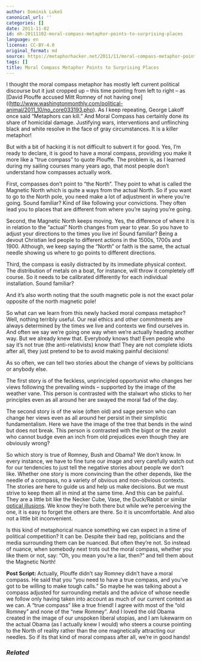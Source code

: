 ```yaml
---
author: Dominik Lukeš
canonical_url: ''
categories: []
date: 2011-11-02
id: mh-20111102-moral-compass-metaphor-points-to-surprising-places
language: en
license: CC-BY-4.0
original_format: md
source: https://metaphorhacker.net/2011/11/moral-compass-metaphor-points-to-surprising-places
tags: []
title: Moral Compass Metaphor Points to Surprising Places
---
```


I thought the moral compass metaphor has mostly left current political discourse but it just cropped up – this time pointing from left to right – as [David Plouffe accused Mitt Romney of not having one]((http://www.washingtonmonthly.com/political-animal/2011_10/no_core033193.php). As I keep repeating, George Lakoff once said “Metaphors can kill.” And Moral Compass has certainly done its share of homicidal damage. Justifying wars, interventions and unflinching black and white resolve in the face of gray circumstances. It is a killer metaphor!

But with a bit of hacking it is not difficult to subvert it for good. Yes, I’m ready to declare, it is good to have a moral compass, providing you make it more like a “true compass” to quote Plouffe. The problem is, as I learned during my sailing courses many years ago, that most people don’t understand how compasses actually work.

First, compasses don’t point to “the North”. They point to what is called the Magnetic North which is quite a ways from the actual North. So if you want to go to the North pole, you need make a lot of adjustment in where you’re going. Sound familiar? Kind of like following your convictions. They often lead you to places that are different from where you’re saying you’re going.

Second, the Magnetic North keeps moving. Yes, the difference of where it is in relation to the “actual” North changes from year to year. So you have to adjust your directions to the times you live in! Sound familiar? Being a devout Christian led people to different actions in the 1500s, 1700s and 1900. Although, we keep saying the “North” or faith is the same, the actual needle showing us where to go points to different directions.

Third, the compass is easily distracted by its immediate physical context. The distribution of metals on a boat, for instance, will throw it completely off course. So it needs to be calibrated differently for each individual installation. Sound familiar?

And it’s also worth noting that the south magnetic pole is not the exact polar opposite of the north magnetic pole!

So what can we learn from this newly hacked moral compass metaphor? Well, nothing terribly useful. Our real ethics and other commitments are always determined by the times we live and contexts we find ourselves in. And often we say we’re going one way when we’re actually heading another way. But we already knew that. Everybody knows that! Even people who say it’s not true (the anti-relativists) know that! They are not complete idiots after all, they just pretend to be to avoid making painful decisions!

As so often, we can tell two stories about the change of views by politicians or anybody else.

The first story is of the feckless, unprincipled opportunist who changes her views following the prevailing winds – supported by the image of the weather vane. This person is contrasted with the stalwart who sticks to her principles even as all around her are swayed the moral fad of the day.

The second story is of the wise (often old) and sage person who can change her views even as all around her persist in their simplistic fundamentalism. Here we have the image of the tree that bends in the wind but does not break. This person is contrasted with the bigot or the zealot who cannot budge even an inch from old prejudices even though they are obviously wrong?

So which story is true of Romney, Bush and Obama? We don’t know. In every instance, we have to fine tune our image and very carefully watch out for our tendencies to just tell the negative stories about people we don’t like. Whether one story is more convincing than the other depends, like the needle of a compass, no a variety of obvious and non-obvious contexts. The stories are here to guide us and help us make decisions. But we must strive to keep them all in mind at the same time. And this can be painful. They are a little bit like the Necker Cube, Vase, the Duck/Rabbit or similar [optical illusions](http://en.wikipedia.org/wiki/Optical_illusions). We know they’re both there but while we’re perceiving the one, it is easy to forget the others are there. So it is uncomfortable. And also not a little bit inconvenient.

Is this kind of metaphorical nuance something we can expect in a time of political competition? It can be. Despite their bad rep, politicians and the media surrounding them can be nuanced. But often they’re not. So instead of nuance, when somebody next trots out the moral compass, whether you like them or not, say: “Oh, you mean you’re a liar, then?” and tell them about the Magnetic North!

**Post Script:** Actually, Plouffe didn’t say Romney didn’t have a moral compass. He said that you “you need to have a true compass, and you’ve got to be willing to make tough calls.” So maybe he was talking about a compass adjusted for surrounding metals and the advice of whose needle we follow only having taken into account as much of our current context as we can. A “true compass” like a true friend! I agree with most of the “old Romney” and none of the “new Romney”. And I loved the old Obama created in the image of our unspoken liberal utopias, and I am lukewarm on the actual Obama (as I actually knew I would) who steers a course pointing to the North of reality rather than the one magnetically attracting our needles. So if its that kind of moral compass after all, we’re in good hands!

### *Related*